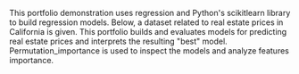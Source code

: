 
This portfolio demonstration uses regression and Python's scikitlearn library to build regression models.  Below, a dataset related to real estate prices in California is given. This portfolio builds and evaluates models for predicting real estate prices and interprets the resulting "best" model.  Permutation_importance is used to inspect the models and analyze features importance.  
